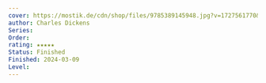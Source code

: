 ```yaml
---
cover: https://mostik.de/cdn/shop/files/9785389145948.jpg?v=1727561770&width=1000
author: Charles Dickens
Series: 
Order: 
rating: ★★★★★
Status: Finished
Finished: 2024-03-09
Level:
---
```








